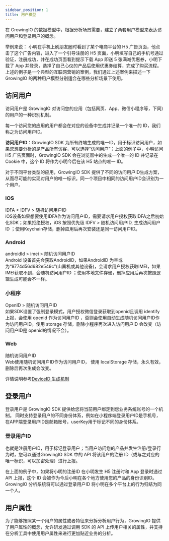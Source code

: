 ```yaml
---
sidebar_position: 1
title: 用户模型
---
```

在 GrowingIO 的数据模型中，根据分析场景需要，建立了两套用户模型来表达访问用户和登录用户的概念。

举例来说：
小明在手机上刷朋友圈时看到了某个电商平台的 H5 广告页面，他点击了这个广告内容，进入了一个引导注册的 H5 页面，小明填写自己的手机号通过验证，注册成功，并在成功页面看到提示下载 App 即送 5 张满减优惠券，小明下载了 App 并登录，选择了自己心仪的产品后使用优惠券结算，完成了购买流程。
上述的例子是一个典型的互联网营销的案例，我们通过上述案例来描述一下 GrowingIO 的两种用户模型分别适合在哪些分析场景下使用。

## 访问用户
访问用户是 GrowingIO 对访问您的应用（包括网页、App、微信小程序等，下同）的用户的一种识别机制。

每一个访问您的应用的用户都会在对应的设备中生成并记录一个唯一的 ID，我们称之为访问用户ID。

**访问用户ID**：GrowingIO SDK 为所有终端生成的唯一ID，用于标识访问用户，如果您想要分析的是产品所有访客，可以选择“访问用户”；上面的例子中，小明访问 H5 广告页面时，GrowingIO SDK 会在浏览器中的生成一个唯一的 ID 并记录在Cookie 中，这个 ID 将作为小明今后在该 H5 站点的唯一 ID。

对于不同平台类型的应用，GrowingIO SDK 提供了不同的访问用户ID生成方案，从而尽可能的实现对用户的唯一标识。同一个项目中相同的访问用户ID会识别为一个用户。

### iOS
IDFA > IDFV > 随机访问用户ID<br/>
iOS设备如果想要使用IDFA作为访问用户ID，需要请求用户授权获取IDFA之后初始化SDK；如果拒绝授权，iOS 按照优先级 IDFV > 随机访问用户ID, 生成访问用户ID ；使用Keychain存储，删掉应用后再次安装还是同一访问用户ID。

### Android
androidId > imei > 随机访问用户ID<br/>
Android 设备首先会获取AndroidID，如果AndroidID 为空或为“9774d56d682e549c”(山寨机或其他设备)，会请求用户授权获取IMEI，如果IMEI获取不到，会随机访问用户ID ；使用本地文件存储，删掉应用后再次按照逻辑生成可能会不一样。

### 小程序
OpenID  > 随机访问用户ID<br/>
如果SDK设置了强制登录模式，用户授权微信登录获取到openid且调用 identify 上报，会使用 openid 作为访问用户ID ，否则会使用自动生成随机访问用户ID作为访问用户ID。使用 storage 存储，删除小程序再次进入访问用户ID 会改变（访问用户ID是 openid的情况不会）。

### Web
随机访问用户ID<br/>
Web使用随机访问用户ID作为访问用户ID，  使用 localStorage 存储，永久有效，删除后再次生成会改变。

详情说明参考[DeviceID 生成机制](/question/common#10-客户端sdk-deviceid-生成机制简要逻辑是什么)

## 登录用户
登录用户是 GrowingIO SDK 提供给您将当前用户绑定到您业务系统账号的一个机制。
同时支持登录用户的不同身份体系，例如在小程序端登录用户ID是手机号，在APP端登录用户ID是邮箱账号，userKey用于标记不同的身份体系。

### 登录用户ID
也就是注册用户ID，用于标记登录用户；当用户访问您的产品并发生注册/登录行为时，您可以通过GrowingIO SDK 中的 API 将该用户的注册 ID（或与之对应的唯一标识，可以加密处理）进行上报。

在上面的例子中，如果将小明的注册ID 在小明发生 H5 注册时和 App 登录时通过 API 上报，这个 ID 会被作为今后小明在各个地方使用您的产品的身份识别ID。GrowingIO 分析系统将可以通过登录用户ID 将小明在多个平台上的行为归结为同一个人。

## 用户属性
为了能够按照某一个用户的属性或者特征来分拆分析用户行为，GrowingIO 提供了用户属性的概念，允许研发通过调用 SDK 的 API 上传用户相关的属性，并支持在分析工具中使用用户属性来进行更加贴近业务的分析。


